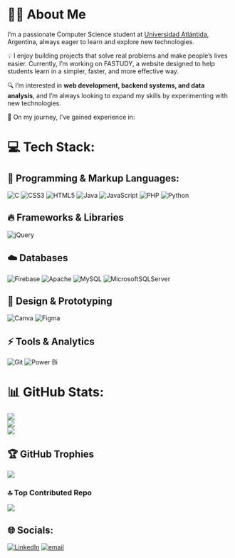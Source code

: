# 👨‍💻 About Me

I’m a passionate Computer Science student at [Universidad Atlántida](https://atlantida.edu.ar/), Argentina, always eager to learn and explore new technologies.

💡 I enjoy building projects that solve real problems and make people’s lives easier. Currently, I’m working on FASTUDY, a website designed to help students learn in a simpler, faster, and more effective way.

🔍️ I’m interested in **web development, backend systems, and data analysis**, and I’m always looking to expand my skills by experimenting with new technologies.

🌱 On my journey, I’ve gained experience in:

# 💻 Tech Stack:
## 🔧 Programming & Markup Languages:
![C](https://img.shields.io/badge/c-%2300599C.svg?style=for-the-badge&logo=c&logoColor=white) ![CSS3](https://img.shields.io/badge/css3-%231572B6.svg?style=for-the-badge&logo=css3&logoColor=white) ![HTML5](https://img.shields.io/badge/html5-%23E34F26.svg?style=for-the-badge&logo=html5&logoColor=white) ![Java](https://img.shields.io/badge/java-%23ED8B00.svg?style=for-the-badge&logo=openjdk&logoColor=white) ![JavaScript](https://img.shields.io/badge/javascript-%23323330.svg?style=for-the-badge&logo=javascript&logoColor=%23F7DF1E) ![PHP](https://img.shields.io/badge/php-%23777BB4.svg?style=for-the-badge&logo=php&logoColor=white) ![Python](https://img.shields.io/badge/python-3670A0?style=for-the-badge&logo=python&logoColor=ffdd54) 

## 🔥 Frameworks & Libraries
![jQuery](https://img.shields.io/badge/jquery-%230769AD.svg?style=for-the-badge&logo=jquery&logoColor=white)

## ☁️ Databases
![Firebase](https://img.shields.io/badge/firebase-%23039BE5.svg?style=for-the-badge&logo=firebase)  ![Apache](https://img.shields.io/badge/apache-%23D42029.svg?style=for-the-badge&logo=apache&logoColor=white) ![MySQL](https://img.shields.io/badge/mysql-4479A1.svg?style=for-the-badge&logo=mysql&logoColor=white) ![MicrosoftSQLServer](https://img.shields.io/badge/Microsoft%20SQL%20Server-CC2927?style=for-the-badge&logo=microsoft%20sql%20server&logoColor=white) 

## 🎨 Design & Prototyping
![Canva](https://img.shields.io/badge/Canva-%2300C4CC.svg?style=for-the-badge&logo=Canva&logoColor=white) ![Figma](https://img.shields.io/badge/figma-%23F24E1E.svg?style=for-the-badge&logo=figma&logoColor=white)

## ⚡ Tools & Analytics
![Git](https://img.shields.io/badge/git-%23F05033.svg?style=for-the-badge&logo=git&logoColor=white) ![Power Bi](https://img.shields.io/badge/power_bi-F2C811?style=for-the-badge&logo=powerbi&logoColor=black)

# 📊 GitHub Stats:
![](https://github-readme-stats.vercel.app/api?username=MaximoM42&theme=transparent&hide_border=true&include_all_commits=true&count_private=false)<br/>
![](https://nirzak-streak-stats.vercel.app/?user=MaximoM42&theme=transparent&hide_border=true)<br/>
![](https://github-readme-stats.vercel.app/api/top-langs/?username=MaximoM42&theme=transparent&hide_border=true&include_all_commits=true&count_private=false&layout=compact)

## 🏆 GitHub Trophies
![](https://github-profile-trophy.vercel.app/?username=MaximoM42&theme=transparent&no-frame=true&no-bg=true&margin-w=4)

### 🔝 Top Contributed Repo
![](https://github-contributor-stats.vercel.app/api?username=MaximoM42&limit=5&theme=transparent&combine_all_yearly_contributions=true)

## 🌐 Socials:
[![LinkedIn](https://img.shields.io/badge/LinkedIn-%230077B5.svg?logo=linkedin&logoColor=white)](https://linkedin.com/in/maximomaguna) [![email](https://img.shields.io/badge/Email-D14836?logo=gmail&logoColor=white)](mailto:maximomaguna42@gmail.com) 

<!-- Proudly created with GPRM ( https://gprm.itsvg.in ) -->
